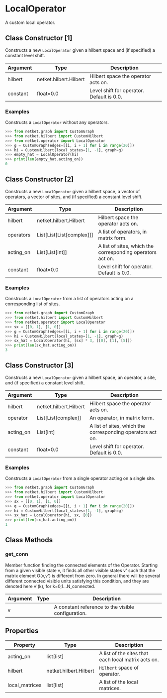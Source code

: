 # LocalOperator
A custom local operator.

## Class Constructor [1]
Constructs a new ``LocalOperator`` given a hilbert space and (if
specified) a constant level shift.

|Argument|         Type         |               Description               |
|--------|----------------------|-----------------------------------------|
|hilbert |netket.hilbert.Hilbert|Hilbert space the operator acts on.      |
|constant|float=0.0             |Level shift for operator. Default is 0.0.|

### Examples
Constructs a ``LocalOperator`` without any operators.

```python
>>> from netket.graph import CustomGraph
>>> from netket.hilbert import CustomHilbert
>>> from netket.operator import LocalOperator
>>> g = CustomGraph(edges=[[i, i + 1] for i in range(20)])
>>> hi = CustomHilbert(local_states=[1, -1], graph=g)
>>> empty_hat = LocalOperator(hi)
>>> print(len(empty_hat.acting_on))
0

```


## Class Constructor [2]
Constructs a new ``LocalOperator`` given a hilbert space, a vector of
operators, a vector of sites, and (if specified) a constant level
shift.

|Argument |          Type           |                       Description                        |
|---------|-------------------------|----------------------------------------------------------|
|hilbert  |netket.hilbert.Hilbert   |Hilbert space the operator acts on.                       |
|operators|List[List[List[complex]]]|A list of operators, in matrix form.                      |
|acting_on|List[List[int]]          |A list of sites, which the corresponding operators act on.|
|constant |float=0.0                |Level shift for operator. Default is 0.0.                 |

### Examples
Constructs a ``LocalOperator`` from a list of operators acting on
a corresponding list of sites.

```python
>>> from netket.graph import CustomGraph
>>> from netket.hilbert import CustomHilbert
>>> from netket.operator import LocalOperator
>>> sx = [[0, 1], [1, 0]]
>>> g = CustomGraph(edges=[[i, i + 1] for i in range(20)])
>>> hi = CustomHilbert(local_states=[1, -1], graph=g)
>>> sx_hat = LocalOperator(hi, [sx] * 3, [[0], [1], [5]])
>>> print(len(sx_hat.acting_on))
3

```


## Class Constructor [3]
Constructs a new ``LocalOperator`` given a hilbert space, an
operator, a site, and (if specified) a constant level
shift.

|Argument |         Type         |                       Description                        |
|---------|----------------------|----------------------------------------------------------|
|hilbert  |netket.hilbert.Hilbert|Hilbert space the operator acts on.                       |
|operator |List[List[complex]]   |An operator, in matrix form.                              |
|acting_on|List[int]             |A list of sites, which the corresponding operators act on.|
|constant |float=0.0             |Level shift for operator. Default is 0.0.                 |

### Examples
Constructs a ``LocalOperator`` from a single operator acting on
a single site.

```python
>>> from netket.graph import CustomGraph
>>> from netket.hilbert import CustomHilbert
>>> from netket.operator import LocalOperator
>>> sx = [[0, 1], [1, 0]]
>>> g = CustomGraph(edges=[[i, i + 1] for i in range(20)])
>>> hi = CustomHilbert(local_states=[1, -1], graph=g)
>>> sx_hat = LocalOperator(hi, sx, [0])
>>> print(len(sx_hat.acting_on))
1

```



## Class Methods 
### get_conn
Member function finding the connected elements of the Operator. Starting
from a given visible state v, it finds all other visible states v' such 
that the matrix element O(v,v') is different from zero. In general there
will be several different connected visible units satisfying this 
condition, and they are denoted here v'(k), for k=0,1...N_connected.

|Argument|Type|                   Description                    |
|--------|----|--------------------------------------------------|
|v       |    |A constant reference to the visible configuration.|

## Properties
|   Property   |         Type         |                    Description                     |
|--------------|----------------------|----------------------------------------------------|
|acting_on     |list[list]            | A list of the sites that each local matrix acts on.|
|hilbert       |netket.hilbert.Hilbert| ``Hilbert`` space of operator.                     |
|local_matrices|list[list]            | A list of the local matrices.                      |
